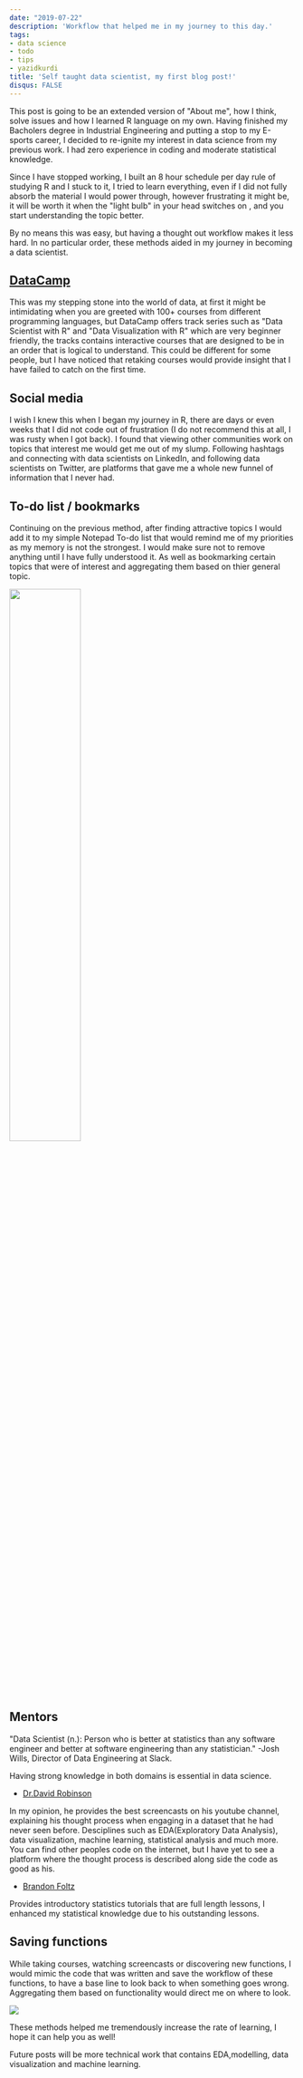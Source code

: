 ```yaml
---
date: "2019-07-22"
description: 'Workflow that helped me in my journey to this day.'
tags:
- data science
- todo
- tips
- yazidkurdi
title: 'Self taught data scientist, my first blog post!'
disqus: FALSE
---
```


This post is going to be an extended version of "About me", how I think, solve issues and how I learned R language on my own. Having finished my Bacholers degree in Industrial Engineering and putting a stop to my E-sports career, I 
decided to re-ignite my interest in data science from my previous work. I had zero experience in coding and moderate statistical knowledge. 

Since I have stopped working, I built an 8 hour schedule per day rule of studying R and I stuck 
to it, I tried to learn everything, even if I did not fully absorb the material I would power through, however frustrating it might be, it will be worth it when the "light bulb" in your head switches on , and you start understanding the topic better.

By no means this was easy, but having a thought out workflow makes it less hard. In no particular order, these methods aided in my journey in becoming a data scientist.

## [DataCamp](http://DataCamp.com/)

This was my stepping stone into the world of data, at first it might be intimidating when you are greeted with 100+ courses from different programming languages, but DataCamp offers track series such as "Data Scientist with R" and 
"Data Visualization with R" which are very beginner friendly, the tracks contains interactive courses that are designed to be in an order that is logical to understand. This could be different for some people, but I have noticed that retaking courses would provide insight that I have failed to catch on the first time.

## Social media

I wish I knew this when I began my journey in R, there are days or even weeks that I did not code out of frustration (I do not recommend this at all, I was rusty when I got back). I found that viewing other communities work on 
topics that interest me would get me out of my slump. Following hashtags and connecting with data scientists on LinkedIn, and following data scientists on Twitter, are platforms that gave me a whole new funnel of information that I never had.

## To-do list / bookmarks

Continuing on the previous method, after finding attractive topics I would add it to my simple Notepad To-do list that would remind me of my priorities as my memory is not the strongest. I would make sure not to remove anything until
I have fully understood it. As well as bookmarking certain topics that were of interest and aggregating them based on thier general topic.

<img src="/posts/post-1_files/Combined.PNG" alt="" width="50%"/>

## Mentors
"Data Scientist (n.): Person who is better at statistics than any software engineer and better at software engineering than any statistician." -Josh Wills, Director of Data Engineering at Slack.

Having strong knowledge in both domains is essential in data science.

* [Dr.David Robinson](https://www.youtube.com/channel/UCeiiqmVK07qhY-wvg3IZiZQ)

In my opinion, he provides the best screencasts on his youtube channel, explaining his thought process when engaging in a dataset that he had never seen before. Desciplines such as EDA(Exploratory Data Analysis), data visualization, 
machine learning, statistical analysis and much more. 
You can find other peoples code on the internet, but I have yet to see a platform where the thought process is described along side the code as good as his.

* [Brandon Foltz](https://www.youtube.com/channel/UCFrjdcImgcQVyFbK04MBEhA)

Provides introductory statistics tutorials that are full length lessons, I enhanced my statistical knowledge due to his outstanding lessons.

## Saving functions

While taking courses, watching screencasts or discovering new functions, I would mimic the code that was written and save the workflow of these functions, to have a base line to look back to when something goes wrong. Aggregating them based on functionality would direct me on where to look.

![](/posts/post-1_files/Functions.PNG)


These methods helped me tremendously increase the rate of learning, I hope it can help you as well!

Future posts will be more technical work that contains EDA,modelling, data visualization and machine learning.



